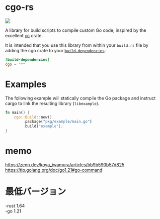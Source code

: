 # cgo-rs

[![](https://img.shields.io/crates/v/cgo.svg)](https://crates.io/crates/cgo)

A library for build scripts to compile custom Go code, inspired by the
excellent [cc](https://docs.rs/cc/latest/cc) crate.

It is intended that you use this library from within your `build.rs` file by
adding the cgo crate to your [`build-dependencies`](https://doc.rust-lang.org/cargo/reference/specifying-dependencies.html#build-dependencies):

```toml
[build-dependencies]
cgo = "*"
```

# Examples

The following example will statically compile the Go package and instruct
cargo to link the resulting library (`libexample`).

```rust
fn main() {
    cgo::Build::new()
        .package("pkg/example/main.go")
        .build("example");
}
```

# memo
https://zenn.dev/koya_iwamura/articles/bb9b590b57d825
https://tip.golang.org/doc/go1.21#go-command

# 最低バージョン
-rust 1.64 <br>
-go 1.21
